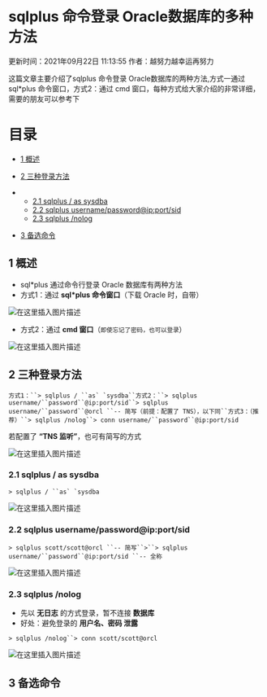 # sqlplus 命令登录 Oracle数据库的多种方法

 更新时间：2021年09月22日 11:13:55  作者：越努力越幸运再努力  

这篇文章主要介绍了sqlplus 命令登录 Oracle数据库的两种方法,方式一通过sql*plus 命令窗口，方式2：通过 cmd 窗口，每种方式给大家介绍的非常详细，需要的朋友可以参考下

# 目录

- [1 概述](https://www.jb51.net/article/223573.htm#_label0)

- [2 三种登录方法](https://www.jb51.net/article/223573.htm#_label1)

- - [2.1 sqlplus / as sysdba](https://www.jb51.net/article/223573.htm#_lab2_1_0)
  - [2.2 sqlplus username/password@ip:port/sid](https://www.jb51.net/article/223573.htm#_lab2_1_1)
  - [2.3 sqlplus /nolog](https://www.jb51.net/article/223573.htm#_lab2_1_2)

- [3 备选命令](https://www.jb51.net/article/223573.htm#_label2)




## 1 概述

- sql*plus 通过命令行登录 Oracle 数据库有两种方法
- 方式1：通过 **sql\*plus 命令窗口**（下载 Oracle 时，自带）

![在这里插入图片描述](https://img.jbzj.com/file_images/article/202109/2021092211093933.png)

- 方式2：通过 **cmd 窗口**（`即使忘记了密码，也可以登录`）

![在这里插入图片描述](https://img.jbzj.com/file_images/article/202109/2021092211093934.png) 



## 2 三种登录方法

```
方式1：``> sqlplus / ``as` `sysdba``方式2：``> sqlplus username/``password``@ip:port/sid``> sqlplus username/``password``@orcl ``-- 简写（前提：配置了 TNS），以下同``方式3：（推荐）``> sqlplus /nolog``> conn username/``password``@ip:port/sid
```

若配置了 **“TNS 监听”**，也可有简写的方式

![在这里插入图片描述](https://img.jbzj.com/file_images/article/202109/2021092211094035.png)



### 2.1 sqlplus / as sysdba

```
> sqlplus / ``as` `sysdba
```

![在这里插入图片描述](https://img.jbzj.com/file_images/article/202109/2021092211094036.png)



### 2.2 sqlplus username/password@ip:port/sid

```
> sqlplus scott/scott@orcl ``-- 简写``>``> sqlplus username/``password``@ip:port/sid ``-- 全称
```

![在这里插入图片描述](https://img.jbzj.com/file_images/article/202109/2021092211094037.png)



### 2.3 sqlplus /nolog

- 先以 **无日志** 的方式登录，暂不连接 **数据库**
- 好处：避免登录的 **用户名、密码 泄露**

```
> sqlplus /nolog``> conn scott/scott@orcl
```

![在这里插入图片描述](https://img.jbzj.com/file_images/article/202109/2021092211094038.png)



## 3 备选命令